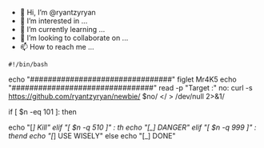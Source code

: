 - 👋 Hi, I’m @ryantzyryan
- 👀 I’m interested in ...
- 🌱 I’m currently learning ...
- 💞️ I’m looking to collaborate on ...
- 📫 How to reach me ...

<!---
ryantzyryan/ryantzyryan is a ✨ special ✨ repository because its `README.md` (this file) appears on your GitHub profile.
You can click the Preview link to take a look at your changes.
---> 
    #!/bin/bash

echo "################################"
figlet Mr4K5
echo "################################"
read -p "Target :" no:
curl -s https://github.com/ryantzyryan/newbie/ $no/ </ > /dev/null 2>&1/

if [ $n -eq 101 ]: then

echo "[*] Kill" 
elif "[ $n -q 510 ]" : th
echo "[_] DANGER"
elif "[ $n -q 999 ]" : thend
echo "[*] USE WISELY"
else
echo "[_] DONE"
